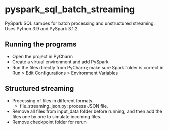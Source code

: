 # pyspark_sql_batch_streaming
PySpark SQL sampes for batch processing and unstructured streaming. Uses Python 3.9 and PySpark 3.1.2
## Running the programs
- Open the project in PyCharm
- Create a virtual environment and add PySpark
- Run the files directly from PyCharm; make sure Spark folder is correct in Run > Edit Configurations > Environment Variables
## Structured streaming
- Processing of files in different formats. 
  - file_streaming_json.py: process JSON file. 
- Remove all files from input_data folder before running, and then add the files one by one to simulate incoming files. 
- Remove checkpoint folder for rerun
